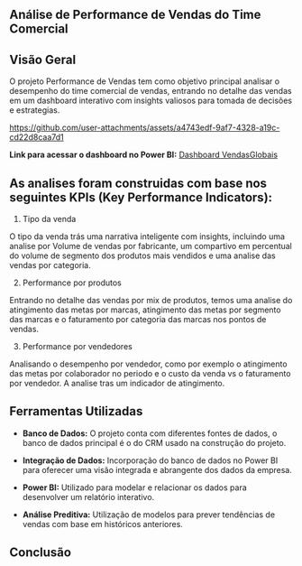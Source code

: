 ## Análise de Performance de Vendas do Time Comercial

## Visão Geral
O projeto Performance de Vendas tem como objetivo principal analisar o desempenho do time comercial de vendas, entrando no detalhe das vendas em um dashboard interativo com insights valiosos para tomada de decisões e estrategias.

https://github.com/user-attachments/assets/a4743edf-9af7-4328-a19c-cd22d8caa7d1

**Link para acessar o dashboard no Power BI:** [Dashboard VendasGlobais](https://app.powerbi.com/view?r=eyJrIjoiMWNjMTgxN2QtODRmZi00N2I2LTk3ZGUtZmIyZDM0OTBiMWM2IiwidCI6IjE3YzQwY2IwLTI2NmItNGViOC1iMTdjLTZkYzYyMTc4ZDcxOCJ9)

## As analises foram construidas com base nos seguintes KPIs (Key Performance Indicators):

1. Tipo da venda

O tipo da venda trás uma narrativa inteligente com insights, incluindo uma analise por Volume de vendas por fabricante, um compartivo em percentual do volume de segmento dos produtos mais vendidos e uma analise das vendas por categoria.

2. Performance por produtos

Entrando no detalhe das vendas por mix de produtos, temos uma analise do atingimento das metas por marcas, atingimento das metas por segmento das marcas e o faturamento por categoria das marcas nos pontos de vendas. 

3. Performance por vendedores

Analisando o desempenho por vendedor, como por exemplo o atingimento das metas por colaborador no periodo e o custo da venda vs o faturamento por vendedor. A analise tras um indicador de atingimento.


## Ferramentas Utilizadas

- **Banco de Dados:** O projeto conta com diferentes fontes de dados, o banco de dados principal é o do CRM usado na construção do projeto.

- **Integração de Dados:** Incorporação do banco de dados no Power BI para oferecer uma visão integrada e abrangente dos dados da empresa.

- **Power BI:** Utilizado para modelar e relacionar os dados para desenvolver um relatório interativo.

- **Análise Preditiva:** Utilização de modelos para prever tendências de vendas com base em históricos anteriores.

## Conclusão


